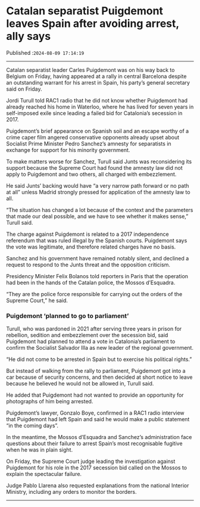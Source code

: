 # Catalan separatist Puigdemont leaves Spain after avoiding arrest, ally says

Published :`2024-08-09 17:14:19`

---

Catalan separatist leader Carles Puigdemont was on his way back to Belgium on Friday, having appeared at a rally in central Barcelona despite an outstanding warrant for his arrest in Spain, his party’s general secretary said on Friday.

Jordi Turull told RAC1 radio that he did not know whether Puigdemont had already reached his home in Waterloo, where he has lived for seven years in self-imposed exile since leading a failed bid for Catalonia’s secession in 2017.

Puigdemont’s brief appearance on Spanish soil and an escape worthy of a crime caper film angered conservative opponents already upset about Socialist Prime Minister Pedro Sanchez’s amnesty for separatists in exchange for support for his minority government.

To make matters worse for Sanchez, Turull said Junts was reconsidering its support because the Supreme Court had found the amnesty law did not apply to Puigdemont and two others, all charged with embezzlement.

He said Junts’ backing would have “a very narrow path forward or no path at all” unless Madrid strongly pressed for application of the amnesty law to all.

“The situation has changed a lot because of the context and the parameters that made our deal possible, and we have to see whether it makes sense,” Turull said.

The charge against Puigdemont is related to a 2017 independence referendum that was ruled illegal by the Spanish courts. Puigdemont says the vote was legitimate, and therefore related charges have no basis.

Sanchez and his government have remained notably silent, and declined a request to respond to the Junts threat and the opposition criticism.

Presidency Minister Felix Bolanos told reporters in Paris that the operation had been in the hands of the Catalan police, the Mossos d’Esquadra.

“They are the police force responsible for carrying out the orders of the Supreme Court,” he said.

### Puigdemont ‘planned to go to parliament’

Turull, who was pardoned in 2021 after serving three years in prison for rebellion, sedition and embezzlement over the secession bid, said Puigdemont had planned to attend a vote in Catalonia’s parliament to confirm the Socialist Salvador Illa as new leader of the regional government.

“He did not come to be arrested in Spain but to exercise his political rights.”

But instead of walking from the rally to parliament, Puigdemont got into a car because of security concerns, and then decided at short notice to leave because he believed he would not be allowed in, Turull said.

He added that Puigdemont had not wanted to provide an opportunity for photographs of him being arrested.

Puigdemont’s lawyer, Gonzalo Boye, confirmed in a RAC1 radio interview that Puigdemont had left Spain and said he would make a public statement “in the coming days”.

In the meantime, the Mossos d’Esquadra and Sanchez’s administration face questions about their failure to arrest Spain’s most recognisable fugitive when he was in plain sight.

On Friday, the Supreme Court judge leading the investigation against Puigdemont for his role in the 2017 secession bid called on the Mossos to explain the spectacular failure.

Judge Pablo Llarena also requested explanations from the national Interior Ministry, including any orders to monitor the borders.

---


